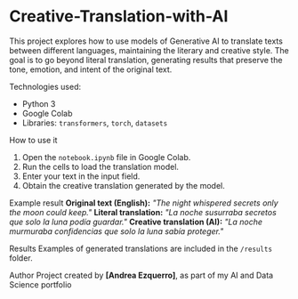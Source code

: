 # Creative-Translation-with-AI
This project explores how to use models of Generative AI to translate texts between different languages, maintaining the literary and creative style. The goal is to go beyond literal translation, generating results that preserve the tone, emotion, and intent of the original text.

Technologies used:
- Python 3
- Google Colab
- Libraries: `transformers`, `torch`, `datasets`

How to use it
1. Open the `notebook.ipynb` file in Google Colab.
2. Run the cells to load the translation model.
3. Enter your text in the input field.
4. Obtain the creative translation generated by the model.

Example result
**Original text (English):** 
*"The night whispered secrets only the moon could keep."* 
**Literal translation:** 
*"La noche susurraba secretos que solo la luna podía guardar."*
**Creative translation (AI):**
*"La noche murmuraba confidencias que solo la luna sabía proteger."*  

Results
Examples of generated translations are included in the `/results` folder.

Author
Project created by **[Andrea Ezquerro]**, as part of my AI and Data Science portfolio
